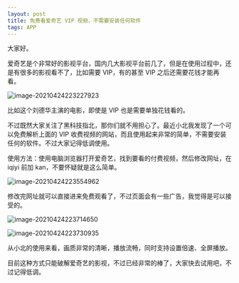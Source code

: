 ```yaml
---
layout: post
title: 免费看爱奇艺 VIP 视频，不需要安装任何软件
tags: APP
---
```


大家好。

爱奇艺是个非常好的影视平台，国内几大影视平台前几了，但是在使用过程中，还是有很多的影视看不了，比如需要 VIP，有的甚至 VIP 之后还需要花钱才能再看。

![image-20210424223227923](https://raw.githubusercontent.com/ZhuPeng/pic/master/images/compress_image-20210424223227923.png)

比如这个刘德华主演的电影，即使是 VIP 也是需要单独花钱看的。

不过既然大家关注了黑科技指北，那你们就不用担心了。最近小北我发现了一个可以免费解析上面的 VIP 收费视频的网站，而且使用起来非常的简单，不需要安装任何的软件。不过大家记得低调使用。

使用方法：使用电脑浏览器打开爱奇艺，找到要看的付费视频，然后修改网址，在 iqiyi 前加 kan，不要怀疑就是这么简单。

![image-20210424223554962](https://raw.githubusercontent.com/ZhuPeng/pic/master/images/compress_image-20210424223554962.png)

修改完网址就可以直接进来免费观看了，不过页面会有一些广告，我觉得是可以接受的。

![image-20210424223714650](https://raw.githubusercontent.com/ZhuPeng/pic/master/images/compress_image-20210424223714650.png)

![image-20210424223730935](https://raw.githubusercontent.com/ZhuPeng/pic/master/images/compress_image-20210424223730935.png)

从小北的使用来看，画质非常的清晰，播放流畅，同时支持设置倍速、全屏播放。

目前这种方式只能破解爱奇艺的影视，不过已经非常的棒了，大家快去试用吧，不过记得低调。